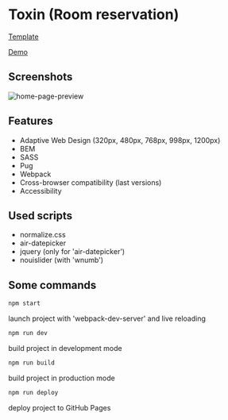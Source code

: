 # Toxin (Room reservation)
[Template](https://www.figma.com/file/MumYcKVk9RkKZEG6dR5E3A/FSD-frontend-education-program.-The-2nd-task)

[Demo](https://kapatych.github.io/Toxin/)

## Screenshots

![home-page-preview](https://user-images.githubusercontent.com/58704804/83331418-ffe5bc80-a29e-11ea-9e5d-988e98fea6fe.jpg)

## Features

+ Adaptive Web Design (320px, 480px, 768px, 998px, 1200px)
+ BEM 
+ SASS
+ Pug
+ Webpack
+ Cross-browser compatibility (last versions)
+ Accessibility

## Used scripts

+ normalize.css
+ air-datepicker
+ jquery (only for 'air-datepicker')
+ nouislider (with 'wnumb')


## Some commands

```bash
npm start
```

launch project with 'webpack-dev-server' and live reloading

```bash
npm run dev
```

build project in development mode

```bash
npm run build
```

build project in production mode

```bash
npm run deploy
```

deploy project to GitHub Pages
